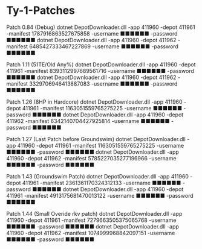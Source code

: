 # Ty-1-Patches

Patch 0.84 (Debug)
dotnet DepotDownloader.dll -app 411960 -depot 411961 -manifest 1787916863527675858 -username ■■■■■■ -password ■■■■■■
dotnet DepotDownloader.dll -app 411960 -depot 411962 -manifest 6485427333467227869 -username ■■■■■■ -password ■■■■■■


Patch 1.11 (51TE/Old Any%)
dotnet DepotDownloader.dll -app 411960 -depot 411961 -manifest 8393112997689561716 -username ■■■■■■ -password ■■■■■■
dotnet DepotDownloader.dll -app 411960 -depot 411962 -manifest 3329706946413887083 -username ■■■■■■ -password ■■■■■■


Patch 1.26 (8HP in Hardcore)
dotnet DepotDownloader.dll -app 411960 -depot 411961 -manifest 1163051559765275225 -username ■■■■■■ -password ■■■■■■
dotnet DepotDownloader.dll -app 411960 -depot 411962 -manifest 6342140704427925814 -username ■■■■■■ -password ■■■■■■


Patch 1.27 (Last Patch before Groundswim)
dotnet DepotDownloader.dll -app 411960 -depot 411961 -manifest 1163051559765275225 -username ■■■■■■ -password ■■■■■■
dotnet DepotDownloader.dll -app 411960 -depot 411962 -manifest 5785227035277196966 -username ■■■■■■ -password ■■■■■■


Patch 1.43 (Groundswim Patch)
dotnet DepotDownloader.dll -app 411960 -depot 411961 -manifest 2361361170324312133 -username ■■■■■■ -password ■■■■■■
dotnet DepotDownloader.dll -app 411960 -depot 411961 -manifest 4913175681470013122 -username ■■■■■■ -password ■■■■■■


Patch 1.44 (Small Overide rkv patch)
dotnet DepotDownloader.dll -app 411960 -depot 411961 -manifest 7279663505375065768 -username ■■■■■■ -password ■■■■■■
dotnet DepotDownloader.dll -app 411960 -depot 411962 -manifest 1074999968842097151 -username ■■■■■■ -password ■■■■■■
